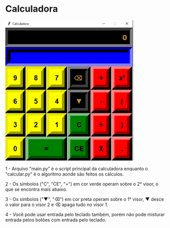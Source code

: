 # Calculadora 

<img src="./calc.PNG" width=400></img>

1 - Arquivo "main.py" é o script principal da calculadora enquanto o "calcular.py" é o algoritmo aonde são feitos os cálculos.

2 - Os símbolos ("C", "CE", "=")  em cor verde operam sobre o 2° visor, o que se encontra mais abaixo.

3 - Os símbolos ("▼", "⌫") em cor preta operam sobre o 1° visor, ▼ desce o valor para o visor 2
e ⌫ apaga tudo no visor 1.

4 - Você pode usar entrada pelo teclado também, porém não pode misturar entrada
pelos botões com entrada pelo teclado.